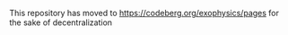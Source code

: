 This repository has moved to https://codeberg.org/exophysics/pages for the sake of decentralization
